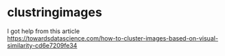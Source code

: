 # clustringimages
I got help from this article  
https://towardsdatascience.com/how-to-cluster-images-based-on-visual-similarity-cd6e7209fe34
